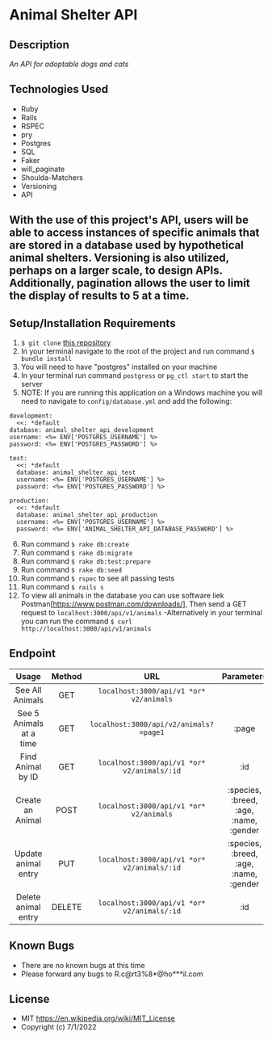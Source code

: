 # Animal Shelter API

## Description

_An API for adoptable dogs and cats_

## Technologies Used

* Ruby
* Rails
* RSPEC
* pry
* Postgres
* SQL
* Faker
* will_paginate
* Shoulda-Matchers
* Versioning
* API

## With the use of this project's API, users will be able to access instances of specific animals that are stored in a database used by hypothetical animal shelters. Versioning is also utilized, perhaps on a larger scale, to design APIs. Additionally, pagination allows the user to limit the display of results to 5 at a time.

## Setup/Installation Requirements

1. `$ git clone` [this repository](https://github.com/Rian-Carter/animal_shelter_codeReview.git)
2. In your terminal navigate to the root of the project and run command `$ bundle install`
3. You will need to have "postgres" installed on your machine
4. In your terminal run command `postgress` or `pg_ctl start` to start the server
5. NOTE: If you are running this application on a Windows machine you will need to navigate to `config/database.yml` and add the following:
```
development:
  <<: *default
database: animal_shelter_api_development
username: <%= ENV['POSTGRES_USERNAME'] %>
password: <%= ENV['POSTGRES_PASSWORD'] %>

test:
  <<: *default
  database: animal_shelter_api_test
  username: <%= ENV['POSTGRES_USERNAME'] %>
  password: <%= ENV['POSTGRES_PASSWORD'] %>

production:
  <<: *default
  database: animal_shelter_api_production
  username: <%= ENV['POSTGRES_USERNAME'] %>
  password: <%= ENV['ANIMAL_SHELTER_API_DATABASE_PASSWORD'] %>
```

6. Run command `$ rake db:create`
7. Run command `$ rake db:migrate`
8. Run command `$ rake db:test:prepare`
9. Run command `$ rake db:seed`
10. Run command `$ rspec` to see all passing tests
11. Run command `$ rails s`
12. To view all animals in the database you can use software liek Postman[https://www.postman.com/downloads/], Then send a GET request to `localhost:3000/api/v1/animals` -Alternatively in your terminal you can run the command `$ curl http://localhost:3000/api/v1/animals`

## Endpoint
| Usage | Method | URL | Parameters |
| :---: | :---: | :---: | :---: |
| See All Animals | GET | `localhost:3000/api/v1 *or* v2/animals` |  |
| See 5 Animals at a time | GET | `localhost:3000/api/v2/animals?=page1` | :page |
| Find Animal by ID | GET | `localhost:3000/api/v1 *or* v2/animals/:id` | :id |
| Create an Animal | POST | `localhost:3000/api/v1 *or* v2/animals` | :species, :breed, :age, :name, :gender |
| Update animal entry | PUT | `localhost:3000/api/v1 *or* v2/animals/:id` | :species, :breed, :age, :name, :gender |
| Delete animal entry | DELETE | `localhost:3000/api/v1 *or* v2/animals/:id` | :id |


## Known Bugs

* There are no known bugs at this time
* Please forward any bugs to R.c@rt3%8*@ho***il.com

## License

* MIT https://en.wikipedia.org/wiki/MIT_License
* Copyright (c) 7/1/2022